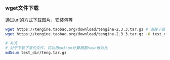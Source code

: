 ### wget文件下载
通过url的方式下载图片，安装包等

```bash
wget https://tengine.taobao.org/download/tengine-2.3.3.tar.gz # 直接下载
wget https://tengine.taobao.org/download/tengine-2.3.3.tar.gz -O test_dir/teng.tar.gz # 下载文件 并指定下载路径和名称

# 补充
# 对于下载下来的文件，可以用md5sum计算摘要hash做对比
md5sum test_dir/teng.tar.gz
```


